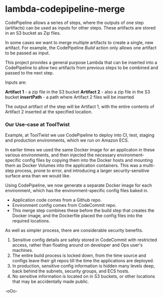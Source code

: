 # lambda-codepipeline-merge

CodePipeline allows a series of steps, where the outputs of one step (artifacts) can be used as inputs for other steps. These artifacts are stored in an S3 bucket as Zip files.

In some cases we want to merge multiple artifacts to create a single, new artifact. For example, the CodePipeline _Build_ action only allows one artifact to be passed as input. 

This project provides a general purpose Lambda that can be inserted into a CodePipeline to allow two artifacts from previous steps to be combined and passed to the next step.

Inputs are:

**Artifact 1** - a zip file in the S3 bucket
**Artifact 2** - also a zip file in the S3 bucket
**insertPath**  - a path where Artifact 2 files will be inserted

The output artifact of the step will be Artifact 1, with the entire contents of Artifact 2 inserted at the specified location.



### Our Use-case at ToolTwist
Example, at ToolTwist we use CodePipeline to deploy into CI, test, staging and production environments, which we run on Amazon ECS.

In earlier times we used the same Docker image for an applicaton in these various environments, and then injected the necessary environment-specific config files by copying them into the Docker hosts and mounting them as Docker Volumes into the application containers. This was a multi-step process, prone to error, and introducing a larger security-sensitive surface area than we would like.

Using CodePipeline, we now generate a separate Docker image for each environment, which has the environment-specific config files baked in.

- Application code comes from a Github repo.
- Environment config comes from CodeCommit repo.
- This merge step combines these before the build step that creates the Docker image, and the Dockerfile placed the config files into the required locations.

As well as simpler process, there are considerable security benefits.
1. Sensitive config details are safely stored in CodeCommit with restricted access, rather than floating around on developer and Ops user's machines.
1. The entire build process is locked down, from the time source and configs leave their git repos till the time the applications are deployed.
1. In production, sensitive config information is hidden many levels deep, back behind the subnets, security groups, and ECS hosts.
1. No sensitive information is located on in S3 buckets, or other locations that may be accidentally made public.

-oOo-
